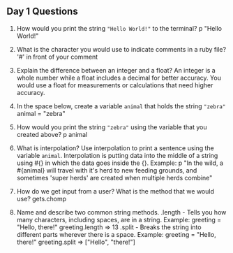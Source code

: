 ## Day 1 Questions

1. How would you print the string `"Hello World!"` to the terminal?
p "Hello World!"

1. What is the character you would use to indicate comments in a ruby file?
'#' in front of your comment

1. Explain the difference between an integer and a float?
An integer is a whole number while a float includes a decimal for better accuracy.
You would use a float for measurements or calculations that need higher accuracy.

1. In the space below, create a variable `animal` that holds the string `"zebra"`
animal = "zebra"

1. How would you print the string `"zebra"` using the variable that you created above?
p animal

1. What is interpolation? Use interpolation to print a sentence using the variable `animal`.
Interpolation is putting data into the middle of a string using #{} in which the data goes inside the {}.
Example:
p "In the wild, a #{animal} will travel with it's herd to new feeding grounds, and sometimes 'super herds' are created when multiple herds combine"

1. How do we get input from a user? What is the method that we would use?
gets.chomp

1. Name and describe two common string methods.
.length - Tells you how many characters, including spaces, are in a string.
Example:
greeting = "Hello, there!"
greeting.length
=> 13
.split - Breaks the string into different parts wherever there is a space.
Example:
greeting = "Hello, there!"
greeting.split
=> ["Hello", "there!"]
